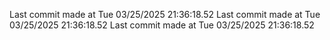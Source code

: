  
Last commit made at Tue 03/25/2025 21:36:18.52 
Last commit made at Tue 03/25/2025 21:36:18.52 
Last commit made at Tue 03/25/2025 21:36:18.52 
